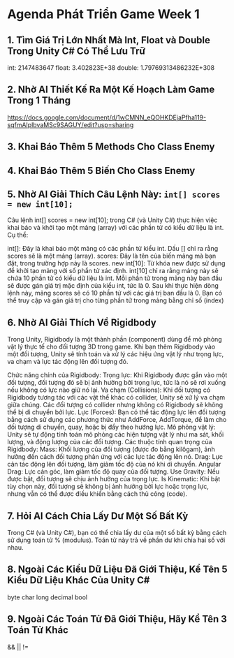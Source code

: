 # Agenda Phát Triển Game Week 1

## 1. Tìm Giá Trị Lớn Nhất Mà Int, Float và Double Trong Unity C# Có Thể Lưu Trữ
int: 2147483647
float: 3.402823E+38
double: 1.79769313486232E+308

## 2. Nhờ AI Thiết Kế Ra Một Kế Hoạch Làm Game Trong 1 Tháng
https://docs.google.com/document/d/1wCMNN_eQOHKDEjaPfha119-sqfmAIplbvaMSc9SAGUY/edit?usp=sharing

## 3. Khai Báo Thêm 5 Methods Cho Class Enemy

## 4. Khai Báo Thêm 5 Biến Cho Class Enemy

## 5. Nhờ AI Giải Thích Câu Lệnh Này: `int[] scores = new int[10];`
Câu lệnh int[] scores = new int[10]; trong C# (và Unity C#) thực hiện việc khai báo và khởi tạo một mảng (array) với các phần tử có kiểu dữ liệu là int. Cụ thể:

int[]: Đây là khai báo một mảng có các phần tử kiểu int. Dấu [] chỉ ra rằng scores sẽ là một mảng (array).
scores: Đây là tên của biến mảng mà bạn đặt, trong trường hợp này là scores.
new int[10]: Từ khóa new được sử dụng để khởi tạo mảng với số phần tử xác định. int[10] chỉ ra rằng mảng này sẽ chứa 10 phần tử có kiểu dữ liệu là int. Mỗi phần tử trong mảng này ban đầu sẽ được gán giá trị mặc định của kiểu int, tức là 0.
Sau khi thực hiện dòng lệnh này, mảng scores sẽ có 10 phần tử với các giá trị ban đầu là 0. Bạn có thể truy cập và gán giá trị cho từng phần tử trong mảng bằng chỉ số (index)

## 6. Nhờ AI Giải Thích Về Rigidbody
Trong Unity, Rigidbody là một thành phần (component) dùng để mô phỏng vật lý thực tế cho đối tượng 3D trong game. Khi bạn thêm Rigidbody vào một đối tượng, Unity sẽ tính toán và xử lý các hiệu ứng vật lý như trọng lực, va chạm và lực tác động lên đối tượng đó.

Chức năng chính của Rigidbody:
Trọng lực: Khi Rigidbody được gắn vào một đối tượng, đối tượng đó sẽ bị ảnh hưởng bởi trọng lực, tức là nó sẽ rơi xuống nếu không có lực nào giữ nó lại.
Va chạm (Collisions): Khi đối tượng có Rigidbody tương tác với các vật thể khác có collider, Unity sẽ xử lý va chạm giữa chúng. Các đối tượng có collider nhưng không có Rigidbody sẽ không thể bị di chuyển bởi lực.
Lực (Forces): Bạn có thể tác động lực lên đối tượng bằng cách sử dụng các phương thức như AddForce, AddTorque, để làm cho đối tượng di chuyển, quay, hoặc bị đẩy theo hướng lực.
Mô phỏng vật lý: Unity sẽ tự động tính toán mô phỏng các hiện tượng vật lý như ma sát, khối lượng, và động lượng của các đối tượng.
Các thuộc tính quan trọng của Rigidbody:
Mass: Khối lượng của đối tượng (được đo bằng kilôgam), ảnh hưởng đến cách đối tượng phản ứng với các lực tác động lên nó.
Drag: Lực cản tác động lên đối tượng, làm giảm tốc độ của nó khi di chuyển.
Angular Drag: Lực cản góc, làm giảm tốc độ quay của đối tượng.
Use Gravity: Nếu được bật, đối tượng sẽ chịu ảnh hưởng của trọng lực.
Is Kinematic: Khi bật tùy chọn này, đối tượng sẽ không bị ảnh hưởng bởi lực hoặc trọng lực, nhưng vẫn có thể được điều khiển bằng cách thủ công (code).

## 7. Hỏi AI Cách Chia Lấy Dư Một Số Bất Kỳ
Trong C# (và Unity C#), bạn có thể chia lấy dư của một số bất kỳ bằng cách sử dụng toán tử % (modulus). Toán tử này trả về phần dư khi chia hai số với nhau.

## 8. Ngoài Các Kiểu Dữ Liệu Đã Giới Thiệu, Kể Tên 5 Kiểu Dữ Liệu Khác Của Unity C#
byte
char
long
decimal
bool

## 9. Ngoài Các Toán Tử Đã Giới Thiệu, Hãy Kể Tên 3 Toán Tử Khác
&&
||
!=

